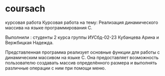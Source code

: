 # coursach
 курсовая работа 
Курсовая работа на тему: Реализация динамического массива на языке программирования C.

Выполнили : студенты 2 курса группы ИУСбд-02-23 Кубанцева Арина и Вержбицкая Надежда.

Представленная программа реализует основные функции для работы с динамическим массивом на языке C. Она предоставляет возможность пользователю создавать массив определённого размера и выполнять различные операции с ним при помощи меню.